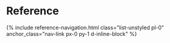 # Reference

{% include reference-navigation.html
    class="list-unstyled pl-0"
    anchor_class="nav-link px-0 py-1 d-inline-block"
%}